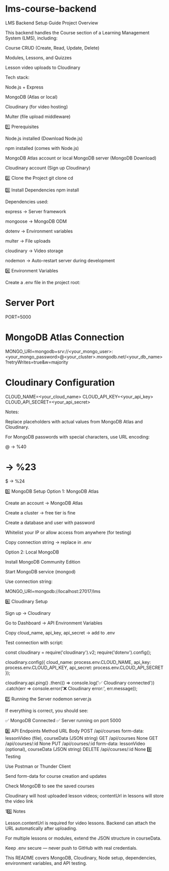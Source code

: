 # lms-course-backend


LMS Backend Setup Guide
Project Overview

This backend handles the Course section of a Learning Management System (LMS), including:

Course CRUD (Create, Read, Update, Delete)

Modules, Lessons, and Quizzes

Lesson video uploads to Cloudinary

Tech stack:

Node.js + Express

MongoDB (Atlas or local)

Cloudinary (for video hosting)

Multer (file upload middleware)

1️⃣ Prerequisites

Node.js installed (Download Node.js)

npm installed (comes with Node.js)

MongoDB Atlas account or local MongoDB server (MongoDB Download)

Cloudinary account (Sign up Cloudinary)

2️⃣ Clone the Project
git clone <your-repo-url>
cd <project-folder>

3️⃣ Install Dependencies
npm install


Dependencies used:

express → Server framework

mongoose → MongoDB ODM

dotenv → Environment variables

multer → File uploads

cloudinary → Video storage

nodemon → Auto-restart server during development

4️⃣ Environment Variables

Create a .env file in the project root:

# Server Port
PORT=5000

# MongoDB Atlas Connection
MONGO_URI=mongodb+srv://<your_mongo_user>:<your_mongo_password>@<your_cluster>.mongodb.net/<your_db_name>?retryWrites=true&w=majority

# Cloudinary Configuration
CLOUD_NAME=<your_cloud_name>
CLOUD_API_KEY=<your_api_key>
CLOUD_API_SECRET=<your_api_secret>


Notes:

Replace placeholders with actual values from MongoDB Atlas and Cloudinary.

For MongoDB passwords with special characters, use URL encoding:

@ → %40

# → %23

$ → %24

5️⃣ MongoDB Setup
Option 1: MongoDB Atlas

Create an account → MongoDB Atlas

Create a cluster → free tier is fine

Create a database and user with password

Whitelist your IP or allow access from anywhere (for testing)

Copy connection string → replace in .env

Option 2: Local MongoDB

Install MongoDB Community Edition

Start MongoDB service (mongod)

Use connection string:

MONGO_URI=mongodb://localhost:27017/lms

6️⃣ Cloudinary Setup

Sign up → Cloudinary

Go to Dashboard → API Environment Variables

Copy cloud_name, api_key, api_secret → add to .env

Test connection with script:

const cloudinary = require('cloudinary').v2;
require('dotenv').config();

cloudinary.config({
  cloud_name: process.env.CLOUD_NAME,
  api_key: process.env.CLOUD_API_KEY,
  api_secret: process.env.CLOUD_API_SECRET
});

cloudinary.api.ping()
  .then(() => console.log('✅ Cloudinary connected'))
  .catch(err => console.error('❌ Cloudinary error:', err.message));

7️⃣ Running the Server
nodemon server.js


If everything is correct, you should see:

✅ MongoDB Connected
✅ Server running on port 5000

8️⃣ API Endpoints
Method	URL	Body
POST	/api/courses	form-data: lessonVideo (file), courseData (JSON string)
GET	/api/courses	None
GET	/api/courses/:id	None
PUT	/api/courses/:id	form-data: lessonVideo (optional), courseData (JSON string)
DELETE	/api/courses/:id	None
9️⃣ Testing

Use Postman or Thunder Client

Send form-data for course creation and updates

Check MongoDB to see the saved courses

Cloudinary will host uploaded lesson videos; contentUrl in lessons will store the video link

10️⃣ Notes

Lesson.contentUrl is required for video lessons. Backend can attach the URL automatically after uploading.

For multiple lessons or modules, extend the JSON structure in courseData.

Keep .env secure — never push to GitHub with real credentials.

This README covers MongoDB, Cloudinary, Node setup, dependencies, environment variables, and API testing.

